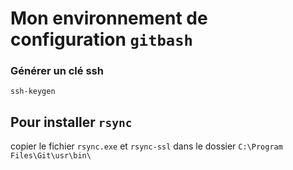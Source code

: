 # Mon environnement de configuration `gitbash`

### Générer un clé ssh

`ssh-keygen`

## Pour installer `rsync`
copier le fichier `rsync.exe` et `rsync-ssl` dans le dossier `C:\Program Files\Git\usr\bin\`